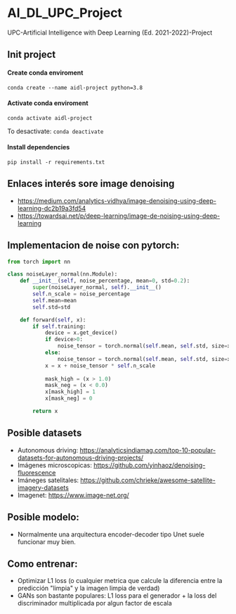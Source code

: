 # AI_DL_UPC_Project
UPC-Artificial Intelligence with Deep Learning (Ed. 2021-2022)-Project

## Init project

#### Create conda enviroment
`conda create --name aidl-project python=3.8`
#### Activate conda enviroment
`conda activate aidl-project`

To desactivate:
`conda deactivate`

#### Install dependencies
`pip install -r requirements.txt`




## Enlaces interés sore image denoising
- https://medium.com/analytics-vidhya/image-denoising-using-deep-learning-dc2b19a3fd54
- https://towardsai.net/p/deep-learning/image-de-noising-using-deep-learning

## Implementacion de noise con pytorch:
```python
from torch import nn

class noiseLayer_normal(nn.Module):
    def __init__(self, noise_percentage, mean=0, std=0.2):
        super(noiseLayer_normal, self).__init__()
        self.n_scale = noise_percentage
        self.mean=mean
        self.std=std

    def forward(self, x):
        if self.training:
            device = x.get_device()
            if device>0:
                noise_tensor = torch.normal(self.mean, self.std, size=x.size()).to(x.get_device()) 
            else:
                noise_tensor = torch.normal(self.mean, self.std, size=x.size())
            x = x + noise_tensor * self.n_scale
        
            mask_high = (x > 1.0)
            mask_neg = (x < 0.0)
            x[mask_high] = 1
            x[mask_neg] = 0

        return x
```

## Posible datasets
- Autonomous driving: https://analyticsindiamag.com/top-10-popular-datasets-for-autonomous-driving-projects/
- Imágenes microscopicas: https://github.com/yinhaoz/denoising-fluorescence
- Imáneges satelitales: https://github.com/chrieke/awesome-satellite-imagery-datasets
- Imagenet: https://www.image-net.org/

## Posible modelo:
- Normalmente una arquitectura encoder-decoder tipo Unet suele funcionar muy bien.

## Como entrenar:
- Optimizar L1 loss (o cualquier metrica que calcule la diferencia entre la predicción "limpia" y la imagen limpia de verdad)
- GANs son bastante populares: L1 loss para el generador + la loss del discriminador multiplicada por algun factor de escala